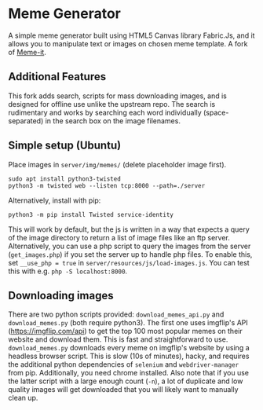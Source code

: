 # Meme Generator
A simple meme generator built using HTML5 Canvas library Fabric.Js, and it allows you to manipulate text or images on chosen meme template. A fork of [Meme-it](https://github.com/Abd3lwahab/Meme-It).

## Additional Features
This fork adds search, scripts for mass downloading images, and is designed for offline use unlike the upstream repo. The search is rudimentary and works by searching each word individually (space-separated) in the search box on the image filenames.

## Simple setup (Ubuntu)
Place images in `server/img/memes/` (delete placeholder image first).
```
sudo apt install python3-twisted
python3 -m twisted web --listen tcp:8000 --path=./server
```
Alternatively, install with pip:
```
python3 -m pip install Twisted service-identity
```
This will work by default, but the js is written in a way that expects a query
of the image directory to return a list of image files like an ftp server.
Alternatively, you can use a php script to query the images from the server
(`get_images.php`) if you set the server up to handle php files. To enable
this, set `__use_php = true` in `server/resources/js/load-images.js`. You can
test this with e.g. `php -S localhost:8000`.


## Downloading images
There are two python scripts provided: `download_memes_api.py` and `download_memes.py` (both require python3). The first one uses imgflip's API (https://imgflip.com/api) to get the top 100 most popular memes on their website and download them. This is fast and straightforward to use. `download_memes.py` downloads every meme on imgflip's website by using a headless browser script. This is slow (10s of minutes), hacky, and requires the additional python dependencies of `selenium` and `webdriver-manager` from pip. Additionally, you need chrome installed. Also note that if you use the latter script with a large enough count (`-n`), a lot of duplicate and low quality images will get downloaded that you will likely want to manually clean up.